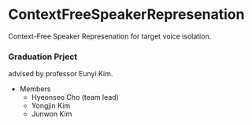 # ContextFreeSpeakerRepresenation
Context-Free Speaker Represenation for target voice isolation.

### Graduation Prject
advised by professor Eunyi Kim.
- Members
  - Hyeonseo Cho (team lead)
  - Yongjin Kim
  - Junwon Kim

